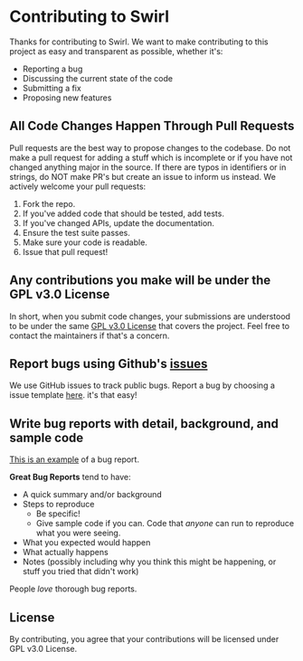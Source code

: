 # Contributing to Swirl

Thanks for contributing to Swirl. We want to make contributing to this project as easy and transparent as possible, whether it's:

-   Reporting a bug
-   Discussing the current state of the code
-   Submitting a fix
-   Proposing new features

## All Code Changes Happen Through Pull Requests

Pull requests are the best way to propose changes to the codebase. Do not make a pull request for adding a stuff which is incomplete or if you have not changed anything major in the source. If there are typos in identifiers or in strings, do NOT make PR's but create an issue to inform us instead. We actively welcome your pull requests:

1. Fork the repo.
2. If you've added code that should be tested, add tests.
3. If you've changed APIs, update the documentation.
4. Ensure the test suite passes.
5. Make sure your code is readable.
6. Issue that pull request!

## Any contributions you make will be under the GPL v3.0 License

In short, when you submit code changes, your submissions are understood to be under the same [GPL v3.0 License](https://choosealicense.com/licenses/gpl-3.0/) that covers the project. Feel free to contact the maintainers if that's a concern.

## Report bugs using Github's [issues](https://github.com/LC-Lang/Lambda-Code/issues)

We use GitHub issues to track public bugs. Report a bug by choosing a issue template [here](https://github.com/LC-Lang/Lambda-Code/issues/new/choose). it's that easy!

## Write bug reports with detail, background, and sample code

[This is an example](http://stackoverflow.com/q/12488905/180626) of a bug report.

**Great Bug Reports** tend to have:

-   A quick summary and/or background
-   Steps to reproduce
    -   Be specific!
    -   Give sample code if you can. Code that _anyone_ can run to reproduce what you were seeing.
-   What you expected would happen
-   What actually happens
-   Notes (possibly including why you think this might be happening, or stuff you tried that didn't work)

People _love_ thorough bug reports.

## License

By contributing, you agree that your contributions will be licensed under GPL v3.0 License.
